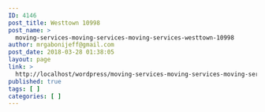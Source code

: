 ```yaml
---
ID: 4146
post_title: Westtown 10998
post_name: >
  moving-services-moving-services-moving-services-westtown-10998
author: mrgabonijeff@gmail.com
post_date: 2018-03-28 01:38:05
layout: page
link: >
  http://localhost/wordpress/moving-services-moving-services-moving-services-westtown-10998/
published: true
tags: [ ]
categories: [ ]
---
```

